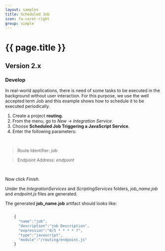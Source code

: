 ```yaml
---
layout: samples
title: Scheduled Job
icon: fa-caret-right
group: simple
---
```


{{ page.title }}
===

Version 2.x
---

### Develop


In real-world applications, there is need of some tasks to be executed in the background without user interaction.
For this purpose, we use the well accepted term Job and this example shows how to schedule it to be executed periodically.

1. Create a project **routing**.
2. From the menu, go to *New* -> *Integration Service*.
3. Choose **Scheduled Job Triggering a JavaScript Service**.
4. Enter the following parameters:
<br>

> Route Identifier: *job*

> Endpoint Address: *endpoint*

<br>

Now click *Finish*.

Under the *IntegrationServices* and *ScriptingServices* folders, *job_name.job* and *endpoint.js* files are generated.

The generated **job_name.job** artifact should looks like:

```javascript

	{
	  "name":"job",
	  "description":"job Description",
	  "expression":"0/5 * * * * ?",
	  "type":"javascript",
	  "module":"/routing/endpoint.js"
	}

```
